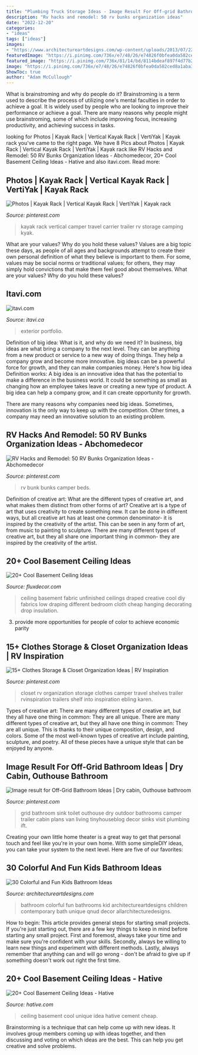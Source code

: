 ```yaml
---
title: "Plumbing Truck Storage Ideas - Image Result For Off-grid Bathroom Ideas"
description: "Rv hacks and remodel: 50 rv bunks organization ideas"
date: "2022-12-20"
categories:
- "ideas"
tags: ["ideas"]
images:
- "https://www.architectureartdesigns.com/wp-content/uploads/2013/07/222-630x526.jpg"
featuredImage: "https://i.pinimg.com/736x/e7/48/26/e74826f0bfea0da582ced8a1aba304b2.jpg"
featured_image: "https://i.pinimg.com/736x/81/14/bd/8114bdeaf897f4d77b2e18d11265e90b.jpg"
image: "https://i.pinimg.com/736x/e7/48/26/e74826f0bfea0da582ced8a1aba304b2.jpg"
ShowToc: true
author: "Adam McCullough"
---
```



What is brainstroming and why do people do it?
Brainstroming is a term used to describe the process of utilizing one's mental faculties in order to achieve a goal. It is widely used by people who are looking to improve their performance or achieve a goal. There are many reasons why people might use brainstroming, some of which include improving focus, increasing productivity, and achieving success in tasks.

	

		
looking for Photos | Kayak Rack | Vertical Kayak Rack | VertiYak | Kayak rack you've came to the right page. We have 8 Pics about Photos | Kayak Rack | Vertical Kayak Rack | VertiYak | Kayak rack like RV Hacks and Remodel: 50 RV Bunks Organization Ideas - Abchomedecor, 20+ Cool Basement Ceiling Ideas - Hative and also itavi.com. Read more:
		
    
## Photos | Kayak Rack | Vertical Kayak Rack | VertiYak | Kayak Rack

<img loading=lazy src="https://i.pinimg.com/736x/4e/79/b8/4e79b8da45d7da4831415e99976e4d38.jpg" onerror="this.onerror=null;this.src='https://tse4.mm.bing.net/th?id=OIP.gVe7Ato0zXOXWZzUYYoKGgHaLx&amp;pid=15.1';" alt="Photos | Kayak Rack | Vertical Kayak Rack | VertiYak | Kayak rack">

_Source: pinterest.com_

>kayak rack vertical camper travel carrier trailer rv storage camping kyak. 

	

What are your values? Why do you hold these values?
Values are a big topic these days, as people of all ages and backgrounds attempt to create their own personal definition of what they believe is important to them. For some, values may be social norms or traditional values; for others, they may simply hold convictions that make them feel good about themselves. What are your values? Why do you hold these values?

    
## Itavi.com

<img loading=lazy src="http://www.itavi.ca/wp-content/uploads/2014/03/IMG_1948.jpg" onerror="this.onerror=null;this.src='https://tse3.mm.bing.net/th?id=OIP.0kqp91lWCRUJ_PmgKx50mQAAAA&amp;pid=15.1';" alt="itavi.com">

_Source: itavi.ca_

>exterior portfolio. 

	

Definition of big idea: What is it, and why do we need it?
In business, big ideas are what bring a company to the next level. They can be anything from a new product or service to a new way of doing things. They help a company grow and become more innovative. big ideas can be a powerful force for growth, and they can make companies money.
Here's how big idea Definition works: 
A big idea is an innovative idea that has the potential to make a difference in the business world. It could be something as small as changing how an employee takes leave or creating a new type of product. A big idea can help a company grow, and it can create opportunity for growth. 

There are many reasons why companies need big ideas. Sometimes, innovation is the only way to keep up with the competition. Other times, a company may need an innovative solution to an existing problem.

    
## RV Hacks And Remodel: 50 RV Bunks Organization Ideas - Abchomedecor

<img loading=lazy src="https://i.pinimg.com/736x/e2/b8/d3/e2b8d386288849664d76da7e4b02366f.jpg" onerror="this.onerror=null;this.src='https://tse2.mm.bing.net/th?id=OIP.AvTYrpveNO6QlrxDWAknmAHaEU&amp;pid=15.1';" alt="RV Hacks and Remodel: 50 RV Bunks Organization Ideas - Abchomedecor">

_Source: pinterest.com_

>rv bunk bunks camper beds. 

	

Definition of creative art: What are the different types of creative art, and what makes them distinct from other forms of art?
Creative art is a type of art that uses creativity to create something new. It can be done in different ways, but all creative art has at least one common denominator- it is inspired by the creativity of the artist. This can be seen in any form of art, from music to painting to sculpture. There are many different types of creative art, but they all share one important thing in common- they are inspired by the creativity of the artist.

    
## 20+ Cool Basement Ceiling Ideas

<img loading=lazy src="http://fluxdecor.com/wp-content/uploads/2014/05/basement-ceiling-ideas/10-fabric-basement-ceiling.jpg" onerror="this.onerror=null;this.src='https://tse3.mm.bing.net/th?id=OIP.Uq68x3GP3c-Gd05eaCbOcAHaE7&amp;pid=15.1';" alt="20+ Cool Basement Ceiling Ideas">

_Source: fluxdecor.com_

>ceiling basement fabric unfinished ceilings draped creative cool diy fabrics low draping different bedroom cloth cheap hanging decorating drop insulation. 

	

3. provide more opportunities for people of color to achieve economic parity

    
## 15+ Clothes Storage &amp; Closet Organization Ideas | RV Inspiration

<img loading=lazy src="https://i.pinimg.com/736x/e7/48/26/e74826f0bfea0da582ced8a1aba304b2.jpg" onerror="this.onerror=null;this.src='https://tse2.mm.bing.net/th?id=OIP.FsCjMYHo71S-NDN2vM1FzQHaJ4&amp;pid=15.1';" alt="15+ Clothes Storage &amp; Closet Organization Ideas | RV Inspiration">

_Source: pinterest.com_

>closet rv organization storage clothes camper travel shelves trailer rvinspiration trailers shelf into inspiration ebling karen. 

	

Types of creative art: There are many different types of creative art, but they all have one thing in common: They are all unique.
There are many different types of creative art, but they all have one thing in common: They are all unique. This is thanks to their unique composition, design, and colors. Some of the most well-known types of creative art include painting, sculpture, and poetry. All of these pieces have a unique style that can be enjoyed by anyone.

    
## Image Result For Off-Grid Bathroom Ideas | Dry Cabin, Outhouse Bathroom

<img loading=lazy src="https://i.pinimg.com/736x/81/14/bd/8114bdeaf897f4d77b2e18d11265e90b.jpg" onerror="this.onerror=null;this.src='https://tse2.mm.bing.net/th?id=OIP.qWisdVcL9X9pOOB7DzZ6tAAAAA&amp;pid=15.1';" alt="Image result for Off-Grid Bathroom Ideas | Dry cabin, Outhouse bathroom">

_Source: pinterest.com_

>grid bathroom sink toilet outhouse dry outdoor bathrooms camper trailer cabin plans van living tinyhouseblog decor sinks visit plumbing ift. 

	

Creating your own little home theater is a great way to get that personal touch and feel like you're in your own home. With some simpleDIY ideas, you can take your system to the next level. Here are five of our favorites: 

    
## 30 Colorful And Fun Kids Bathroom Ideas

<img loading=lazy src="https://www.architectureartdesigns.com/wp-content/uploads/2013/07/222-630x526.jpg" onerror="this.onerror=null;this.src='https://tse3.mm.bing.net/th?id=OIP.xn0beQW7UowD0Tx6IQz7uwHaGL&amp;pid=15.1';" alt="30 Colorful and Fun Kids Bathroom Ideas">

_Source: architectureartdesigns.com_

>bathroom colorful fun bathrooms kid architectureartdesigns children contemporary bath unique qnud decor allarchitecturedesigns. 

	

How to begin: This article provides general steps for starting small projects.
If you're just starting out, there are a few key things to keep in mind before starting any small project. First and foremost, always take your time and make sure you're confident with your skills. Secondly, always be willing to learn new things and experiment with different methods. Lastly, always remember that anything can and will go wrong - don't be afraid to give up if something doesn't work out right the first time.

    
## 20+ Cool Basement Ceiling Ideas - Hative

<img loading=lazy src="https://hative.com/wp-content/uploads/2014/05/basement-ceiling-ideas/6-unique-basement-ceiling-idea.jpg" onerror="this.onerror=null;this.src='https://tse2.mm.bing.net/th?id=OIP.gIleI6Rb6nX4KL4VOvRkWgHaJ4&amp;pid=15.1';" alt="20+ Cool Basement Ceiling Ideas - Hative">

_Source: hative.com_

>ceiling basement cool unique idea hative cement cheap. 

	

Brainstorming is a technique that can help come up with new ideas. It involves group members coming up with ideas together, and then discussing and voting on which ideas are the best. This can help you get creative and solve problems.

